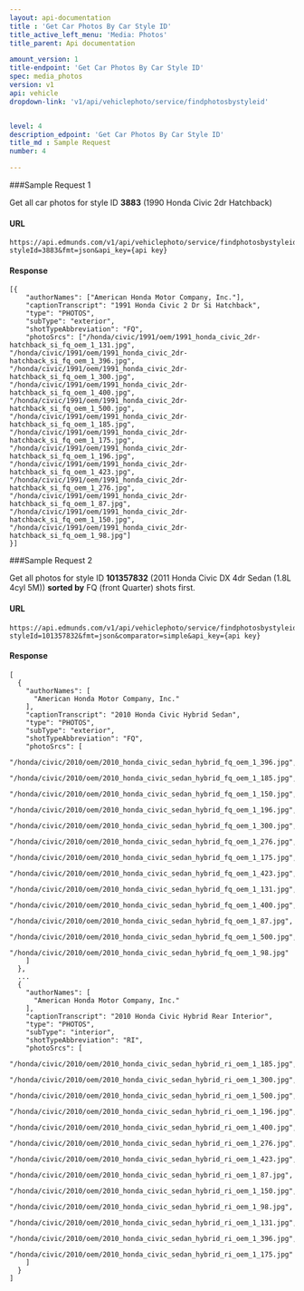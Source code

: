 ```yaml
---
layout: api-documentation
title : 'Get Car Photos By Car Style ID'
title_active_left_menu: 'Media: Photos'
title_parent: Api documentation

amount_version: 1
title-endpoint: 'Get Car Photos By Car Style ID'
spec: media_photos
version: v1
api: vehicle
dropdown-link: 'v1/api/vehiclephoto/service/findphotosbystyleid'


level: 4
description_edpoint: 'Get Car Photos By Car Style ID'
title_md : Sample Request
number: 4

---
```


###Sample Request 1

Get all car photos for style ID **3883** (1990 Honda Civic 2dr Hatchback)

#### URL

	https://api.edmunds.com/v1/api/vehiclephoto/service/findphotosbystyleid?styleId=3883&fmt=json&api_key={api key}
	
#### Response

	[{
	    "authorNames": ["American Honda Motor Company, Inc."],
	    "captionTranscript": "1991 Honda Civic 2 Dr Si Hatchback",
	    "type": "PHOTOS",
	    "subType": "exterior",
	    "shotTypeAbbreviation": "FQ",
	    "photoSrcs": ["/honda/civic/1991/oem/1991_honda_civic_2dr-hatchback_si_fq_oem_1_131.jpg", "/honda/civic/1991/oem/1991_honda_civic_2dr-hatchback_si_fq_oem_1_396.jpg", "/honda/civic/1991/oem/1991_honda_civic_2dr-hatchback_si_fq_oem_1_300.jpg", "/honda/civic/1991/oem/1991_honda_civic_2dr-hatchback_si_fq_oem_1_400.jpg", "/honda/civic/1991/oem/1991_honda_civic_2dr-hatchback_si_fq_oem_1_500.jpg", "/honda/civic/1991/oem/1991_honda_civic_2dr-hatchback_si_fq_oem_1_185.jpg", "/honda/civic/1991/oem/1991_honda_civic_2dr-hatchback_si_fq_oem_1_175.jpg", "/honda/civic/1991/oem/1991_honda_civic_2dr-hatchback_si_fq_oem_1_196.jpg", "/honda/civic/1991/oem/1991_honda_civic_2dr-hatchback_si_fq_oem_1_423.jpg", "/honda/civic/1991/oem/1991_honda_civic_2dr-hatchback_si_fq_oem_1_276.jpg", "/honda/civic/1991/oem/1991_honda_civic_2dr-hatchback_si_fq_oem_1_87.jpg", "/honda/civic/1991/oem/1991_honda_civic_2dr-hatchback_si_fq_oem_1_150.jpg", "/honda/civic/1991/oem/1991_honda_civic_2dr-hatchback_si_fq_oem_1_98.jpg"]
	}]
	
###Sample Request 2

Get all photos for style ID **101357832** (2011 Honda Civic DX 4dr Sedan (1.8L 4cyl 5M)) **sorted by** FQ (front Quarter) shots first.

#### URL

	https://api.edmunds.com/v1/api/vehiclephoto/service/findphotosbystyleid?styleId=101357832&fmt=json&comparator=simple&api_key={api key}

#### Response

	[
	  {
	    "authorNames": [
	      "American Honda Motor Company, Inc."
	    ],
	    "captionTranscript": "2010 Honda Civic Hybrid Sedan",
	    "type": "PHOTOS",
	    "subType": "exterior",
	    "shotTypeAbbreviation": "FQ",
	    "photoSrcs": [
	      "/honda/civic/2010/oem/2010_honda_civic_sedan_hybrid_fq_oem_1_396.jpg",
	      "/honda/civic/2010/oem/2010_honda_civic_sedan_hybrid_fq_oem_1_185.jpg",
	      "/honda/civic/2010/oem/2010_honda_civic_sedan_hybrid_fq_oem_1_150.jpg",
	      "/honda/civic/2010/oem/2010_honda_civic_sedan_hybrid_fq_oem_1_196.jpg",
	      "/honda/civic/2010/oem/2010_honda_civic_sedan_hybrid_fq_oem_1_300.jpg",
	      "/honda/civic/2010/oem/2010_honda_civic_sedan_hybrid_fq_oem_1_276.jpg",
	      "/honda/civic/2010/oem/2010_honda_civic_sedan_hybrid_fq_oem_1_175.jpg",
	      "/honda/civic/2010/oem/2010_honda_civic_sedan_hybrid_fq_oem_1_423.jpg",
	      "/honda/civic/2010/oem/2010_honda_civic_sedan_hybrid_fq_oem_1_131.jpg",
	      "/honda/civic/2010/oem/2010_honda_civic_sedan_hybrid_fq_oem_1_400.jpg",
	      "/honda/civic/2010/oem/2010_honda_civic_sedan_hybrid_fq_oem_1_87.jpg",
	      "/honda/civic/2010/oem/2010_honda_civic_sedan_hybrid_fq_oem_1_500.jpg",
	      "/honda/civic/2010/oem/2010_honda_civic_sedan_hybrid_fq_oem_1_98.jpg"
	    ]
	  },
	  ...
	  {
	    "authorNames": [
	      "American Honda Motor Company, Inc."
	    ],
	    "captionTranscript": "2010 Honda Civic Hybrid Rear Interior",
	    "type": "PHOTOS",
	    "subType": "interior",
	    "shotTypeAbbreviation": "RI",
	    "photoSrcs": [
	      "/honda/civic/2010/oem/2010_honda_civic_sedan_hybrid_ri_oem_1_185.jpg",
	      "/honda/civic/2010/oem/2010_honda_civic_sedan_hybrid_ri_oem_1_300.jpg",
	      "/honda/civic/2010/oem/2010_honda_civic_sedan_hybrid_ri_oem_1_500.jpg",
	      "/honda/civic/2010/oem/2010_honda_civic_sedan_hybrid_ri_oem_1_196.jpg",
	      "/honda/civic/2010/oem/2010_honda_civic_sedan_hybrid_ri_oem_1_400.jpg",
	      "/honda/civic/2010/oem/2010_honda_civic_sedan_hybrid_ri_oem_1_276.jpg",
	      "/honda/civic/2010/oem/2010_honda_civic_sedan_hybrid_ri_oem_1_423.jpg",
	      "/honda/civic/2010/oem/2010_honda_civic_sedan_hybrid_ri_oem_1_87.jpg",
	      "/honda/civic/2010/oem/2010_honda_civic_sedan_hybrid_ri_oem_1_150.jpg",
	      "/honda/civic/2010/oem/2010_honda_civic_sedan_hybrid_ri_oem_1_98.jpg",
	      "/honda/civic/2010/oem/2010_honda_civic_sedan_hybrid_ri_oem_1_131.jpg",
	      "/honda/civic/2010/oem/2010_honda_civic_sedan_hybrid_ri_oem_1_396.jpg",
	      "/honda/civic/2010/oem/2010_honda_civic_sedan_hybrid_ri_oem_1_175.jpg"
	    ]
	  }
	]